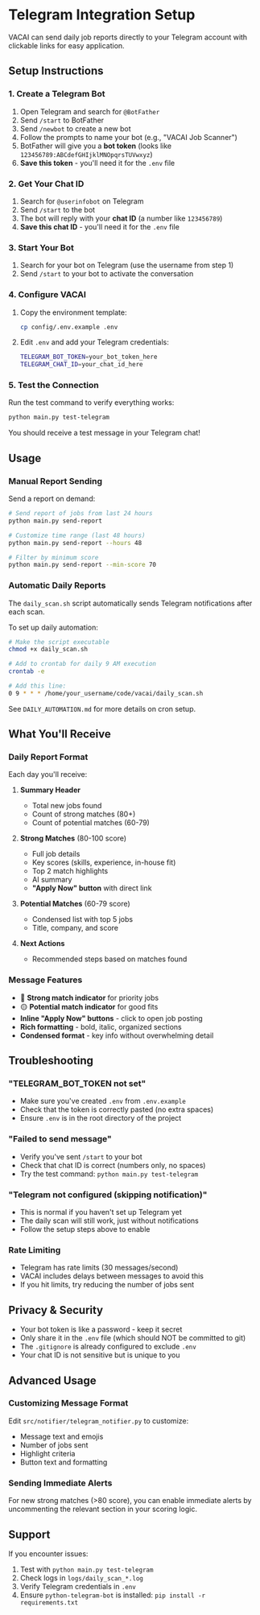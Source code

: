 # Telegram Integration Setup

VACAI can send daily job reports directly to your Telegram account with clickable links for easy application.

## Setup Instructions

### 1. Create a Telegram Bot

1. Open Telegram and search for `@BotFather`
2. Send `/start` to BotFather
3. Send `/newbot` to create a new bot
4. Follow the prompts to name your bot (e.g., "VACAI Job Scanner")
5. BotFather will give you a **bot token** (looks like `123456789:ABCdefGHIjklMNOpqrsTUVwxyz`)
6. **Save this token** - you'll need it for the `.env` file

### 2. Get Your Chat ID

1. Search for `@userinfobot` on Telegram
2. Send `/start` to the bot
3. The bot will reply with your **chat ID** (a number like `123456789`)
4. **Save this chat ID** - you'll need it for the `.env` file

### 3. Start Your Bot

1. Search for your bot on Telegram (use the username from step 1)
2. Send `/start` to your bot to activate the conversation

### 4. Configure VACAI

1. Copy the environment template:
   ```bash
   cp config/.env.example .env
   ```

2. Edit `.env` and add your Telegram credentials:
   ```bash
   TELEGRAM_BOT_TOKEN=your_bot_token_here
   TELEGRAM_CHAT_ID=your_chat_id_here
   ```

### 5. Test the Connection

Run the test command to verify everything works:

```bash
python main.py test-telegram
```

You should receive a test message in your Telegram chat!

## Usage

### Manual Report Sending

Send a report on demand:

```bash
# Send report of jobs from last 24 hours
python main.py send-report

# Customize time range (last 48 hours)
python main.py send-report --hours 48

# Filter by minimum score
python main.py send-report --min-score 70
```

### Automatic Daily Reports

The `daily_scan.sh` script automatically sends Telegram notifications after each scan.

To set up daily automation:

```bash
# Make the script executable
chmod +x daily_scan.sh

# Add to crontab for daily 9 AM execution
crontab -e

# Add this line:
0 9 * * * /home/your_username/code/vacai/daily_scan.sh
```

See `DAILY_AUTOMATION.md` for more details on cron setup.

## What You'll Receive

### Daily Report Format

Each day you'll receive:

1. **Summary Header**
   - Total new jobs found
   - Count of strong matches (80+)
   - Count of potential matches (60-79)

2. **Strong Matches** (80-100 score)
   - Full job details
   - Key scores (skills, experience, in-house fit)
   - Top 2 match highlights
   - AI summary
   - **"Apply Now" button** with direct link

3. **Potential Matches** (60-79 score)
   - Condensed list with top 5 jobs
   - Title, company, and score

4. **Next Actions**
   - Recommended steps based on matches found

### Message Features

- 🎯 **Strong match indicator** for priority jobs
- 🟡 **Potential match indicator** for good fits
- **Inline "Apply Now" buttons** - click to open job posting
- **Rich formatting** - bold, italic, organized sections
- **Condensed format** - key info without overwhelming detail

## Troubleshooting

### "TELEGRAM_BOT_TOKEN not set"
- Make sure you've created `.env` from `.env.example`
- Check that the token is correctly pasted (no extra spaces)
- Ensure `.env` is in the root directory of the project

### "Failed to send message"
- Verify you've sent `/start` to your bot
- Check that chat ID is correct (numbers only, no spaces)
- Try the test command: `python main.py test-telegram`

### "Telegram not configured (skipping notification)"
- This is normal if you haven't set up Telegram yet
- The daily scan will still work, just without notifications
- Follow the setup steps above to enable

### Rate Limiting
- Telegram has rate limits (30 messages/second)
- VACAI includes delays between messages to avoid this
- If you hit limits, try reducing the number of jobs sent

## Privacy & Security

- Your bot token is like a password - keep it secret
- Only share it in the `.env` file (which should NOT be committed to git)
- The `.gitignore` is already configured to exclude `.env`
- Your chat ID is not sensitive but is unique to you

## Advanced Usage

### Customizing Message Format

Edit `src/notifier/telegram_notifier.py` to customize:
- Message text and emojis
- Number of jobs sent
- Highlight criteria
- Button text and formatting

### Sending Immediate Alerts

For new strong matches (>80 score), you can enable immediate alerts by uncommenting the relevant section in your scoring logic.

## Support

If you encounter issues:
1. Test with `python main.py test-telegram`
2. Check logs in `logs/daily_scan_*.log`
3. Verify Telegram credentials in `.env`
4. Ensure `python-telegram-bot` is installed: `pip install -r requirements.txt`
